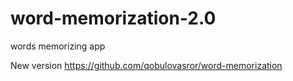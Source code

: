 # word-memorization-2.0
words memorizing app


New version https://github.com/qobulovasror/word-memorization
